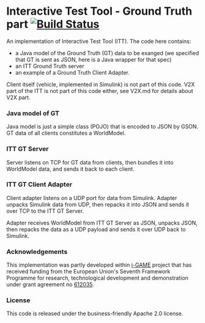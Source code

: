 # Interactive Test Tool - Ground Truth part [![Build Status](https://travis-ci.org/alexvoronov/itt-gt.svg?branch=master)](https://travis-ci.org/alexvoronov/itt-gt)

An implementation of Interactive Test Tool (ITT). The code here contains:

  - a Java model of the Ground Truth (GT) data to be exanged (we specified that GT is sent as JSON, here is a Java wrapper for that spec)
  - an ITT Ground Truth server
  - an example of a Ground Truth Client Adapter. 


Client itself (vehicle, implemented in Simulink) is not part of this code. V2X part of the ITT is not part of this code either, see V2X.md for details about V2X part.


### Java model of GT

Java model is just a simple class (POJO) that is encoded to JSON by GSON. GT data of all clients constitutes a WorldModel.

### ITT GT Server

Server listens on TCP for GT data from clients, then bundles it into WorldModel data, and sends it back to each client.

### ITT GT Client Adapter

Client adapter listens on a UDP port for data from Simulink. Adapter unpacks Simulink data from UDP, then repacks it into JSON and sends it over TCP to the ITT GT Server. 

Adapter receives WorldModel from ITT GT Server as JSON, unpacks JSON, then repacks the data as a UDP payload and sends it over UDP back to Simulink.


### Acknowledgements
This implementation was partly developed within [i-GAME](http://gcdc.net/i-game) project that has received funding from the European Union's Seventh Framework Programme for research, technological development and demonstration under grant agreement no [612035](http://cordis.europa.eu/project/rcn/110506_en.html).


### License

This code is released under the business-friendly Apache 2.0 license.
